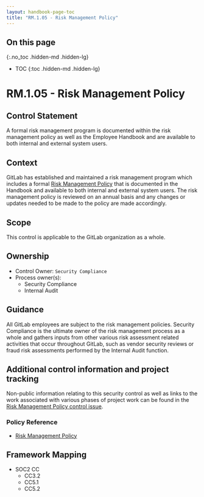 ```yaml
---
layout: handbook-page-toc
title: "RM.1.05 - Risk Management Policy"
---
```


## On this page
{:.no_toc .hidden-md .hidden-lg}

- TOC
{:toc .hidden-md .hidden-lg}

# RM.1.05 - Risk Management Policy

## Control Statement

A formal risk management program is documented within the risk management policy as well as the Employee Handbook and are available to both internal and external system users.

## Context

GitLab has established and maintained a risk management program which includes a formal [Risk Management Policy](handbook/engineering/security/risk-management.html#risk-management-policy) that is documented in the Handbook and available to both internal and external system users. The risk management policy is reviewed on an annual basis and any changes or updates needed to be made to the policy are made accordingly. 

## Scope

This control is applicable to the GitLab organization as a whole.

## Ownership

* Control Owner: `Security Compliance`
* Process owner(s):
  * Security Compliance
  * Internal Audit

## Guidance

All GitLab employees are subject to the risk management policies. Security Compliance is the ultimate owner of the risk management process as a whole and gathers inputs from other various risk assessment related activities that occur throughout GitLab, such as vendor security reviews or fraud risk assessments performed by the Internal Audit function.

## Additional control information and project tracking

Non-public information relating to this security control as well as links to the work associated with various phases of project work can be found in the [Risk Management Policy control issue](https://gitlab.com/gitlab-com/gl-security/security-assurance/sec-compliance/compliance/-/issues/1709).

### Policy Reference
*  [Risk Management Policy](handbook/engineering/security/risk-management.html#risk-management-policy)

## Framework Mapping

* SOC2 CC
  * CC3.2
  * CC5.1
  * CC5.2
